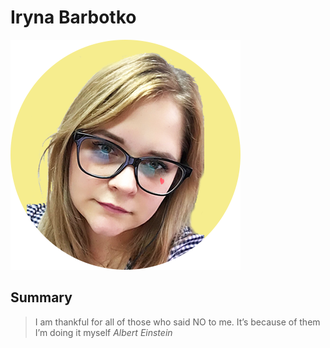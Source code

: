 # Iryna Barbotko
![photo](/assets/img/photo.png) 

## Summary

> I am thankful for all of those who said NO to me. It’s because of them I’m doing it myself 
> *Albert Einstein*

